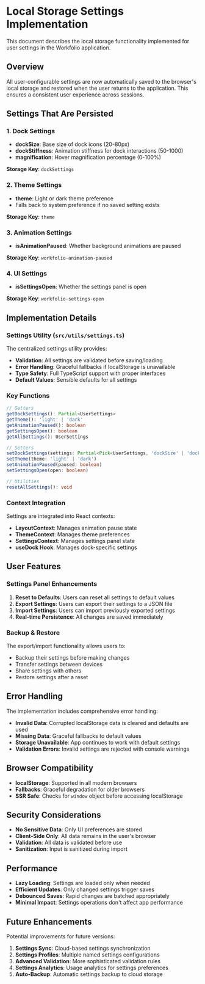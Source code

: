 # Local Storage Settings Implementation

This document describes the local storage functionality implemented for user settings in the Workfolio application.

## Overview

All user-configurable settings are now automatically saved to the browser's local storage and restored when the user returns to the application. This ensures a consistent user experience across sessions.

## Settings That Are Persisted

### 1. Dock Settings
- **dockSize**: Base size of dock icons (20-80px)
- **dockStiffness**: Animation stiffness for dock interactions (50-1000)
- **magnification**: Hover magnification percentage (0-100%)

**Storage Key**: `dockSettings`

### 2. Theme Settings
- **theme**: Light or dark theme preference
- Falls back to system preference if no saved setting exists

**Storage Key**: `theme`

### 3. Animation Settings
- **isAnimationPaused**: Whether background animations are paused

**Storage Key**: `workfolio-animation-paused`

### 4. UI Settings
- **isSettingsOpen**: Whether the settings panel is open

**Storage Key**: `workfolio-settings-open`

## Implementation Details

### Settings Utility (`src/utils/settings.ts`)

The centralized settings utility provides:

- **Validation**: All settings are validated before saving/loading
- **Error Handling**: Graceful fallbacks if localStorage is unavailable
- **Type Safety**: Full TypeScript support with proper interfaces
- **Default Values**: Sensible defaults for all settings

### Key Functions

```typescript
// Getters
getDockSettings(): Partial<UserSettings>
getTheme(): 'light' | 'dark'
getAnimationPaused(): boolean
getSettingsOpen(): boolean
getAllSettings(): UserSettings

// Setters
setDockSettings(settings: Partial<Pick<UserSettings, 'dockSize' | 'dockStiffness' | 'magnification'>>)
setTheme(theme: 'light' | 'dark')
setAnimationPaused(paused: boolean)
setSettingsOpen(open: boolean)

// Utilities
resetAllSettings(): void
```

### Context Integration

Settings are integrated into React contexts:

- **LayoutContext**: Manages animation pause state
- **ThemeContext**: Manages theme preferences
- **SettingsContext**: Manages settings panel state
- **useDock Hook**: Manages dock-specific settings

## User Features

### Settings Panel Enhancements

1. **Reset to Defaults**: Users can reset all settings to default values
2. **Export Settings**: Users can export their settings to a JSON file
3. **Import Settings**: Users can import previously exported settings
4. **Real-time Persistence**: All changes are saved immediately

### Backup & Restore

The export/import functionality allows users to:
- Backup their settings before making changes
- Transfer settings between devices
- Share settings with others
- Restore settings after a reset

## Error Handling

The implementation includes comprehensive error handling:

- **Invalid Data**: Corrupted localStorage data is cleared and defaults are used
- **Missing Data**: Graceful fallbacks to default values
- **Storage Unavailable**: App continues to work with default settings
- **Validation Errors**: Invalid settings are rejected with console warnings

## Browser Compatibility

- **localStorage**: Supported in all modern browsers
- **Fallbacks**: Graceful degradation for older browsers
- **SSR Safe**: Checks for `window` object before accessing localStorage

## Security Considerations

- **No Sensitive Data**: Only UI preferences are stored
- **Client-Side Only**: All data remains in the user's browser
- **Validation**: All data is validated before use
- **Sanitization**: Input is sanitized during import

## Performance

- **Lazy Loading**: Settings are loaded only when needed
- **Efficient Updates**: Only changed settings trigger saves
- **Debounced Saves**: Rapid changes are batched appropriately
- **Minimal Impact**: Settings operations don't affect app performance

## Future Enhancements

Potential improvements for future versions:

1. **Settings Sync**: Cloud-based settings synchronization
2. **Settings Profiles**: Multiple named settings configurations
3. **Advanced Validation**: More sophisticated validation rules
4. **Settings Analytics**: Usage analytics for settings preferences
5. **Auto-Backup**: Automatic settings backup to cloud storage 